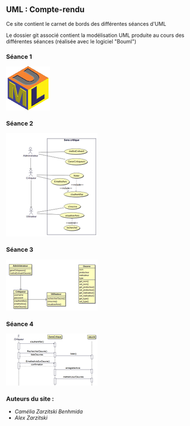 ## UML : Compte-rendu

Ce site contient le carnet de bords des différentes séances d'UML

Le dossier git associé contient la modélisation UML produite au cours des différentes séances (réalisée avec le logiciel "Bouml")

### Séance 1 
[![alt text](img/umlMini.jpg)](https://chouette3000.github.io/ProjetUML/Seance1/)

### Séance 2
[![alt text](img/useCaseMini.png)](https://chouette3000.github.io/ProjetUML/Seance2/)

### Séance 3
[![alt text](img/diagDomaineMini.png)](https://chouette3000.github.io/ProjetUML/Seance3/)

### Séance 4
[![alt text](img/diagSequenceMini.png)](https://chouette3000.github.io/ProjetUML/Seance4/)
	
### Auteurs du site : 

- _Camélia Zarzitski Benhmida_ 
- _Alex Zarzitski_
